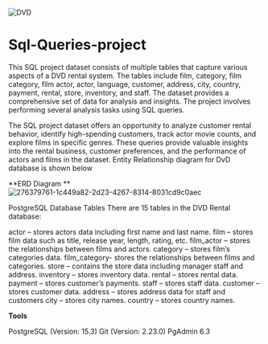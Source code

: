 ![DVD](https://github.com/SivakamiKrish/Sql-Queries-project/assets/147556202/b494218c-74aa-4829-a15c-399cb5aea30e)
# Sql-Queries-project


This SQL project dataset consists of multiple tables that capture various aspects of a DVD rental system. The tables include film, category, film category, film actor, actor, language, customer, address, city, country, payment, rental, store, inventory, and staff. The dataset provides a comprehensive set of data for analysis and insights. The project involves performing several analysis tasks using SQL queries.

The SQL project dataset offers an opportunity to analyze customer rental behavior, identify high-spending customers, track actor movie counts, and explore films in specific genres. These queries provide valuable insights into the rental business, customer preferences, and the performance of actors and films in the dataset. Entity Relationship diagram for DvD database is shown below

**ERD Diagram
**
![276379761-1c449a82-2d23-4267-8314-8031cd9c0aec](https://github.com/SivakamiKrish/Sql-Queries-project/assets/147556202/919451fe-1f7c-420f-8a23-e4c19d94971f)

PostgreSQL Database Tables
There are 15 tables in the DVD Rental database:

actor – stores actors data including first name and last name.
film – stores film data such as title, release year, length, rating, etc.
film_actor – stores the relationships between films and actors.
category – stores film’s categories data.
film_category- stores the relationships between films and categories.
store – contains the store data including manager staff and address.
inventory – stores inventory data.
rental – stores rental data.
payment – stores customer’s payments.
staff – stores staff data.
customer – stores customer data.
address – stores address data for staff and customers
city – stores city names.
country – stores country names.

**Tools**

PostgreSQL (Version: 15.3)
Git (Version: 2.23.0)
PgAdmin 6.3









